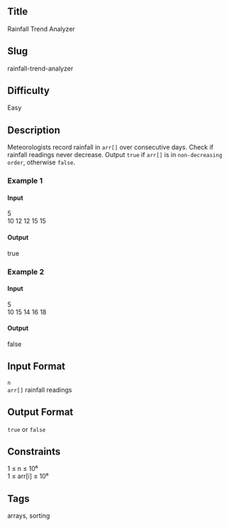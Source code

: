 ## Title
Rainfall Trend Analyzer

## Slug
rainfall-trend-analyzer

## Difficulty
Easy

## Description
Meteorologists record rainfall in `arr[]` over consecutive days. Check if rainfall readings never decrease. Output `true` if `arr[]` is in `non-decreasing order`, otherwise `false`.

### Example 1
#### Input
5  
10 12 12 15 15
#### Output
true

### Example 2
#### Input
5  
10 15 14 16 18
#### Output
false

## Input Format
`n`  
`arr[]` rainfall readings

## Output Format
`true` or `false`

## Constraints
1 ≤ n ≤ 10⁶  
1 ≤ arr[i] ≤ 10⁶

## Tags
arrays, sorting

